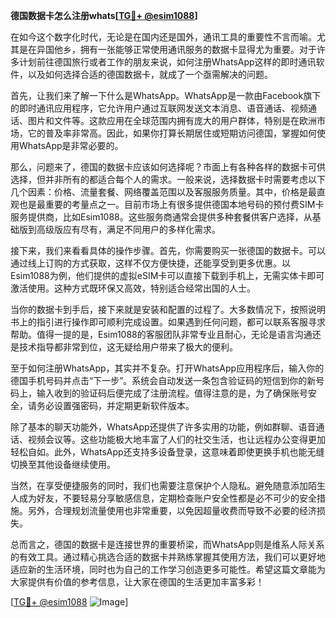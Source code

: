 **德国数据卡怎么注册whats[[TG💪+ @esim1088](https://t.me/s/esim1088)]**

在如今这个数字化时代，无论是在国内还是国外，通讯工具的重要性不言而喻。尤其是在异国他乡，拥有一张能够正常使用通讯服务的数据卡显得尤为重要。对于许多计划前往德国旅行或者工作的朋友来说，如何注册WhatsApp这样的即时通讯软件，以及如何选择合适的德国数据卡，就成了一个亟需解决的问题。

首先，让我们来了解一下什么是WhatsApp。WhatsApp是一款由Facebook旗下的即时通讯应用程序，它允许用户通过互联网发送文本消息、语音通话、视频通话、图片和文件等。这款应用在全球范围内拥有庞大的用户群体，特别是在欧洲市场，它的普及率非常高。因此，如果你打算长期居住或短期访问德国，掌握如何使用WhatsApp是非常必要的。

那么，问题来了，德国的数据卡应该如何选择呢？市面上有各种各样的数据卡可供选择，但并非所有的都适合每个人的需求。一般来说，选择数据卡时需要考虑以下几个因素：价格、流量套餐、网络覆盖范围以及客服服务质量。其中，价格是最直观也是最重要的考量点之一。目前市场上有很多提供德国本地号码的预付费SIM卡服务提供商，比如Esim1088。这些服务商通常会提供多种套餐供客户选择，从基础版到高级版应有尽有，满足不同用户的多样化需求。

接下来，我们来看看具体的操作步骤。首先，你需要购买一张德国的数据卡。可以通过线上订购的方式获取，这样不仅方便快捷，还能享受到更多优惠。以Esim1088为例，他们提供的虚拟eSIM卡可以直接下载到手机上，无需实体卡即可激活使用。这种方式既环保又高效，特别适合经常出国的人士。

当你的数据卡到手后，接下来就是安装和配置的过程了。大多数情况下，按照说明书上的指引进行操作即可顺利完成设置。如果遇到任何问题，都可以联系客服寻求帮助。值得一提的是，Esim1088的客服团队非常专业且耐心，无论是语言沟通还是技术指导都非常到位，这无疑给用户带来了极大的便利。

至于如何注册WhatsApp，其实并不复杂。打开WhatsApp应用程序后，输入你的德国手机号码并点击“下一步”。系统会自动发送一条包含验证码的短信到你的新号码上，输入收到的验证码后便完成了注册流程。值得注意的是，为了确保账号安全，请务必设置强密码，并定期更新软件版本。

除了基本的聊天功能外，WhatsApp还提供了许多实用的功能，例如群聊、语音通话、视频会议等。这些功能极大地丰富了人们的社交生活，也让远程办公变得更加轻松自如。此外，WhatsApp还支持多设备登录，这意味着即使更换手机也能无缝切换至其他设备继续使用。

当然，在享受便捷服务的同时，我们也需要注意保护个人隐私。避免随意添加陌生人成为好友，不要轻易分享敏感信息，定期检查账户安全性都是必不可少的安全措施。另外，合理规划流量使用也非常重要，以免因超量收费而导致不必要的经济损失。

总而言之，德国的数据卡是连接世界的重要桥梁，而WhatsApp则是维系人际关系的有效工具。通过精心挑选合适的数据卡并熟练掌握其使用方法，我们可以更好地适应新的生活环境，同时也为自己的工作学习创造更多可能性。希望这篇文章能为大家提供有价值的参考信息，让大家在德国的生活更加丰富多彩！ 

[[TG💪+ @esim1088](https://t.me/s/esim1088) ![Image](https://i.postimg.cc/4NQfJmqS/Snipaste-2025-05-13-00-14-12.png)]